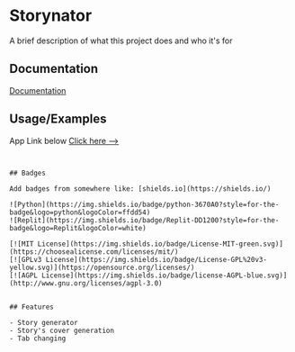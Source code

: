 
# Storynator

A brief description of what this project does and who it's for


## Documentation

[Documentation](https://www.youtube.com/watch?v=dQw4w9WgXcQ)


## Usage/Examples
App Link below
[Click here -->](https://storynator-zeyekhz7anifumtae8sdds.streamlit.app/)
```


## Badges

Add badges from somewhere like: [shields.io](https://shields.io/)

![Python](https://img.shields.io/badge/python-3670A0?style=for-the-badge&logo=python&logoColor=ffdd54)
![Replit](https://img.shields.io/badge/Replit-DD1200?style=for-the-badge&logo=Replit&logoColor=white)

[![MIT License](https://img.shields.io/badge/License-MIT-green.svg)](https://choosealicense.com/licenses/mit/)
[![GPLv3 License](https://img.shields.io/badge/License-GPL%20v3-yellow.svg)](https://opensource.org/licenses/)
[![AGPL License](https://img.shields.io/badge/license-AGPL-blue.svg)](http://www.gnu.org/licenses/agpl-3.0)


## Features

- Story generator
- Story's cover generation
- Tab changing

